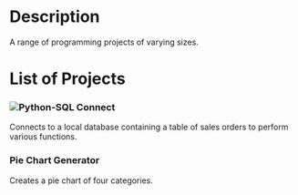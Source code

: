 # Description
A range of programming projects of varying sizes.

# List of Projects

### ![Python-SQL Connect](https://github.com/DanNguyenB/DBConnect/tree/master/Python_SQL_Connect)
Connects to a local database containing a table of sales orders to perform various functions.

### Pie Chart Generator
Creates a pie chart of four categories.

